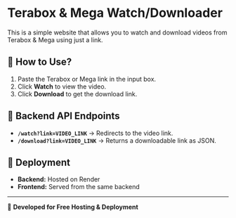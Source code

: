 # Terabox & Mega Watch/Downloader

This is a simple website that allows you to watch and download videos from Terabox & Mega using just a link.

## 🔹 How to Use?
1. Paste the Terabox or Mega link in the input box.
2. Click **Watch** to view the video.
3. Click **Download** to get the download link.

## 🔹 Backend API Endpoints
- **`/watch?link=VIDEO_LINK`** → Redirects to the video link.
- **`/download?link=VIDEO_LINK`** → Returns a downloadable link as JSON.

## 🔹 Deployment
- **Backend:** Hosted on Render
- **Frontend:** Served from the same backend

---
🚀 **Developed for Free Hosting & Deployment**
